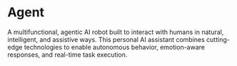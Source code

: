 # Agent
A multifunctional, agentic AI robot built to interact with humans in natural, intelligent, and assistive ways. This personal AI assistant combines cutting-edge technologies to enable autonomous behavior, emotion-aware responses, and real-time task execution.
